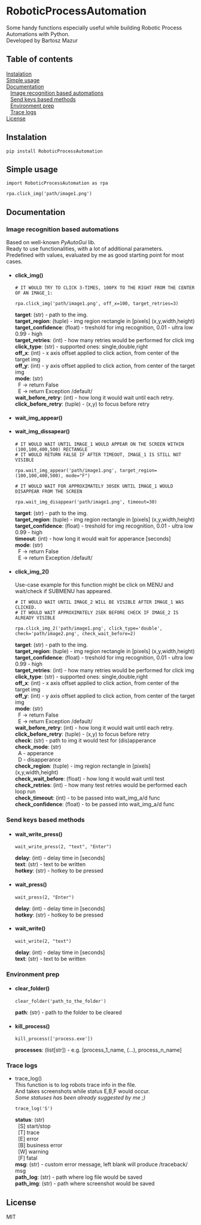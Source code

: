 # RoboticProcessAutomation
Some handy functions especially useful while building Robotic Process Automations with Python. <br />
Developed by Bartosz Mazur

## Table of contents

[Instalation](#instalation) <br />
[Simple usage](#simple-usage) <br />
[Documentation](#documentation) <br />
&ensp; [Image recognition based automations](#image-recognition-based-automations) <br />
&ensp; [Send keys based methods](#send-keys-based-methods) <br />
&ensp; [Environment prep](#environment-prep) <br />
&ensp; [Trace logs](#trace-logs) <br />
[License](#license)

## Instalation
```
pip install RoboticProcessAutomation
```

## Simple usage
```
import RoboticProcessAutomation as rpa

rpa.click_img('path/image1.png')
```

## Documentation

### Image recognition based automations
Based on well-known *PyAutoGui* lib. <br />
Ready to use functionalities, with a lot of additional parameters. <br />
Predefined with values, evaluated by me as good starting point for most cases.

* #### click_img()
  ```
  # IT WOULD TRY TO CLICK 3-TIMES, 100PX TO THE RIGHT FROM THE CENTER OF AN IMAGE_1:

  rpa.click_img('path/image1.png', off_x=100, target_retries=3)
  ```

  <strong>target</strong>: (str) - path to the img. <br />
  <strong>target_region</strong>: (tuple) - img region rectangle in [pixels] (x,y,width,height) <br />
  <strong>target_confidence</strong>: (float) - treshold for img recognition, 0.01 - ultra low 0.99 - high <br />
  <strong>target_retries</strong>: (int) - how many retries would be performed for click img <br />
  <strong>click_type</strong>: (str) - supported ones: single,double,right <br />
  <strong>off_x</strong>: (int) - x axis offset applied to click action, from center of the target img  <br />
  <strong>off_y</strong>: (int) - y axis offset applied to click action, from center of the target img  <br />
  <strong>mode</strong>: (str) <br />
  &nbsp; F -> return False  <br />
  &nbsp; E -> return Exception /default/ <br />
  <strong>wait_before_retry</strong>: (int) - how long it would wait until each retry. <br />
  <strong>click_before_retry</strong>: (tuple) - (x,y) to focus before retry <br />

* #### wait_img_appear()
* #### wait_img_dissapear()
  ```
  # IT WOULD WAIT UNTIL IMAGE_1 WOULD APPEAR ON THE SCREEN WITHIN (100,100,400,500) RECTANGLE
  # IT WOULD RETURN FALSE IF AFTER TIMEOUT, IMAGE_1 IS STILL NOT VISIBLE
  
  rpa.wait_img_appear('path/image1.png', target_region=(100,100,400,500), mode="F")
  
  # IT WOULD WAIT FOR APPROXIMATELY 30SEK UNTIL IMAGE_1 WOULD DISAPPEAR FROM THE SCREEN
  
  rpa.wait_img_disappear('path/image1.png', timeout=30)
  ```
  <strong>target</strong>: (str) - path to the img. <br />
  <strong>target_region</strong>: (tuple) - img region rectangle in [pixels] (x,y,width,height) <br />
  <strong>target_confidence</strong>: (float) - treshold for img recognition, 0.01 - ultra low 0.99 - high <br />
  <strong>timeout</strong>: (int) - how long it would wait for apperance [seconds]  <br />
  <strong>mode</strong>: (str) <br />
  &nbsp;  F -> return False <br />
  &nbsp;  E -> return Exception /default/ <br />
  
* #### click_img_2()
  Use-case example for this function might be click on MENU and wait/check if SUBMENU has appeared.

  ```
  # IT WOULD WAIT UNTIL IMAGE_2 WILL BE VISIBLE AFTER IMAGE_1 WAS CLICKED.
  # IT WOULD WAIT APPROXIMATELY 2SEK BEFORE CHECK IF IMAGE_2 IS ALREADY VISIBLE

  rpa.click_img_2('path/image1.png', click_type='double', check='path/image2.png', check_wait_before=2)
  ```

  <strong>target</strong>: (str) - path to the img.<br />
  <strong>target_region</strong>: (tuple) - img region rectangle in [pixels] (x,y,width,height)<br />
  <strong>target_confidence</strong>: (float) - treshold for img recognition, 0.01 - ultra low 0.99 - high<br />
  <strong>target_retries</strong>: (int) - how many retries would be performed for click img<br />
  <strong>click_type</strong>: (str) - supported ones: single,double,right<br />
  <strong>off_x</strong>: (int) - x axis offset applied to click action, from center of the target img <br />
  <strong>off_y</strong>: (int) - y axis offset applied to click action, from center of the target img <br />
  <strong>mode</strong>: (str)<br />
  &nbsp;   F -> return False <br />
  &nbsp;   E -> return Exception /default/<br />
  <strong>wait_before_retry</strong>: (int) - how long it would wait until each retry.<br />
  <strong>click_before_retry</strong>: (tuple) - (x,y) to focus before retry<br />
  <strong>check</strong>: (str) - path to img it would test for (dis)apperance<br />
  <strong>check_mode</strong>: (str)<br />
  &nbsp;  A - apperance<br />
  &nbsp;  D - disapperance<br />
  <strong>check_region</strong>: (tuple) - img region rectangle in [pixels] (x,y,width,height)<br />
  <strong>check_wait_before</strong>: (float) - how long it would wait until test<br />
  <strong>check_retries</strong>: (int) - how many test retries would be performed each loop run<br />
  <strong>check_timeout</strong>: (int) - to be passed into wait_img_a/d func <br />
  <strong>check_confidence</strong>: (float) - to be passed into wait_img_a/d func <br />

### Send keys based methods

* #### wait_write_press()

  ```
  wait_write_press(2, "text", "Enter")
  ```

  <strong>delay</strong>: (int) - delay time in [seconds]<br />
  <strong>text</strong>: (str) - text to be written<br />
  <strong>hotkey</strong>: (str) - hotkey to be pressed<br />

* #### wait_press()

  ```
  wait_press(2, "Enter")
  ```

  <strong>delay</strong>: (int) - delay time in [seconds]<br />
  <strong>hotkey</strong>: (str) - hotkey to be pressed<br />

* #### wait_write()

  ```
  wait_write(2, "text")
  ```

  <strong>delay</strong>: (int) - delay time in [seconds]<br />
  <strong>text</strong>: (str) - text to be written<br />


### Environment prep

* #### clear_folder()

  ```
  clear_folder('path_to_the_folder')
  ```
  
  <strong>path</strong>: (str) - path to the folder to be cleared
  
* #### kill_process()

  ```
  kill_process(['process.exe'])
  ```
  
  <strong>processes</strong>: (list[str]) - e.g. [process_1_name, (...), process_n_name] 

### Trace logs

* trace_log() </br>
  This function is to log robots trace info in the file. <br />
  And takes screenshots while status E,B,F would occur. <br />
  *Some statuses has been already suggested by me ;)* <br />



  ```
  trace_log('S')
  ```


  <strong>status</strong>: (str) <br />
  &nbsp; [S] start/stop <br />
  &nbsp; [T] trace <br />
  &nbsp; [E] error <br />
  &nbsp; [B] business error <br />
  &nbsp; [W] warning <br />
  &nbsp; [F] fatal <br />
  <strong>msg</strong>: (str) - custom error message, left blank will produce /traceback/ msg <br />
  <strong>path_log</strong>: (str) - path where log file would be saved <br />
  <strong>path_img</strong>: (str) - path where screenshot would be saved <br />

## License
MIT

